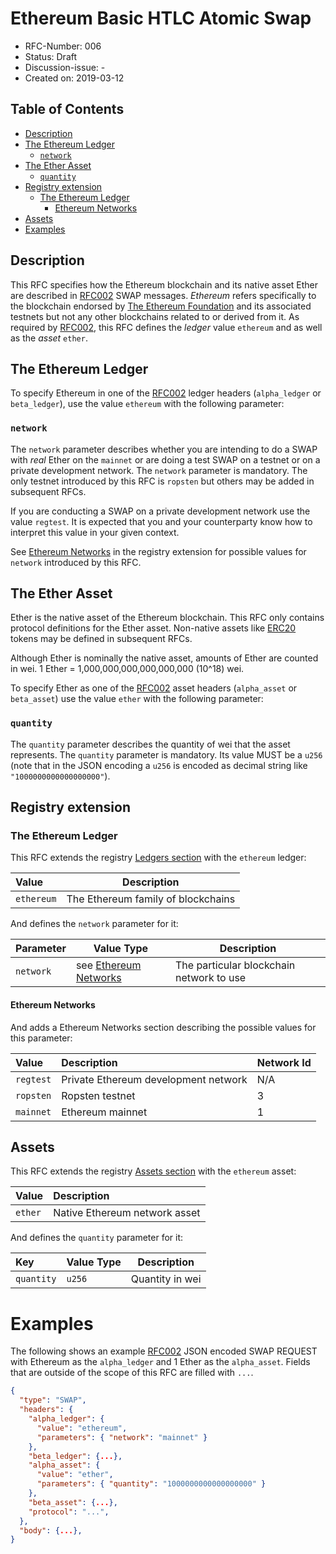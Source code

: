 # Ethereum Basic HTLC Atomic Swap

- RFC-Number: 006
- Status: Draft
- Discussion-issue: -
- Created on: 2019-03-12


## Table of Contents
<!-- toc -->
- [Description](#description)
- [The Ethereum Ledger](#the-ethereum-ledger)
    - [`network`](#network)
- [The Ether Asset](#the-ether-asset)
    - [`quantity`](#quantity)
- [Registry extension](#registry-extension)
    - [The Ethereum Ledger](#the-ethereum-ledger-1)
        - [Ethereum Networks](#ethereum-networks)
- [Assets](#assets)
- [Examples](#examples)

<!-- tocstop -->

## Description

This RFC specifies how the Ethereum blockchain and its native asset Ether are described in [RFC002](./RFC-002-SWAP.md) SWAP messages.
*Ethereum* refers specifically to the blockchain endorsed by [The Ethereum Foundation](https://www.ethereum.org/foundation) and its associated testnets but not any other blockchains related to or derived from it.
As required by [RFC002](./RFC-002-SWAP.md), this RFC defines the *ledger* value `ethereum` and as well as the *asset* `ether`.

## The Ethereum Ledger

To specify Ethereum in one of the [RFC002](./RFC-002-SWAP.md) ledger headers (`alpha_ledger` or `beta_ledger`), use the value `ethereum` with the following parameter:

### `network`

The `network` parameter describes whether you are intending to do a SWAP with *real* Ether on the `mainnet` or are doing a test SWAP on a testnet or on a private development network.
The `network` parameter is mandatory.
The only testnet introduced by this RFC is `ropsten` but others may be added in subsequent RFCs.

If you are conducting a SWAP on a private development network use the value `regtest`.
It is expected that you and your counterparty know how to interpret this value in your given context.

See [Ethereum Networks](#ethereum-networks) in the registry extension for possible values for `network` introduced by this RFC.

## The Ether Asset

Ether is the native asset of the Ethereum blockchain.
This RFC only contains protocol definitions for the Ether asset.
Non-native assets like [ERC20](https://theethereum.wiki/w/index.php/ERC20_Token_Standard) tokens may be defined in subsequent RFCs.

Although Ether is nominally the native asset, amounts of Ether are counted in wei.
1 Ether =  1,000,000,000,000,000,000 (10^18) wei.

To specify Ether as one of the [RFC002](./RFC-002-SWAP.md) asset headers (`alpha_asset` or `beta_asset`) use the value `ether` with the following parameter:

### `quantity`

The `quantity` parameter describes the quantity of wei that the asset represents.
The `quantity` parameter is mandatory.
Its value MUST be a `u256` (note that in the JSON encoding a `u256` is encoded as decimal string like `"1000000000000000000"`).


## Registry extension

### The Ethereum Ledger

This RFC extends the registry [Ledgers section](./registry.md#ledgers) with the `ethereum` ledger:

| Value      | Description                        |
|:-----------|------------------------------------|
| `ethereum` | The Ethereum family of blockchains |

And defines the `network` parameter for it:

| Parameter | Value Type                                  | Description                              |
|:----------|---------------------------------------------|------------------------------------------|
| `network` | see [Ethereum Networks](#ethereum-networks) | The particular blockchain network to use |


#### Ethereum Networks

And adds a Ethereum Networks section describing the possible values for this parameter:

| Value     | Description                          | Network Id |
|:----------|:-------------------------------------|------------|
| `regtest` | Private Ethereum development network | N/A        |
| `ropsten` | Ropsten testnet                      | 3          |
| `mainnet` | Ethereum mainnet                     | 1          |


## Assets

This RFC extends the registry [Assets section](./registry.md#assets) with the `ethereum` asset:

| Value   | Description                   |
|:--------|:------------------------------|
| `ether` | Native Ethereum network asset |

And defines the `quantity` parameter for it:

| Key        | Value Type | Description     |
|:-----------|------------|-----------------|
| `quantity` | `u256`     | Quantity in wei |


# Examples

The following shows an example [RFC002](./RFC-002-SWAP.md) JSON encoded SWAP REQUEST with Ethereum as the `alpha_ledger` and 1 Ether as the `alpha_asset`.
Fields that are outside of the scope of this RFC are filled with `...`.

``` json
{
  "type": "SWAP",
  "headers": {
    "alpha_ledger": {
      "value": "ethereum",
      "parameters": { "network": "mainnet" }
    },
    "beta_ledger": {...},
    "alpha_asset": {
      "value": "ether",
      "parameters": { "quantity": "1000000000000000000" }
    },
    "beta_asset": {...},
    "protocol": "...",
  },
  "body": {...},
}
```
